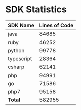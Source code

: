 # SDK Statistics

| SDK Name | Lines of Code |
| -------- | ------------- |
| java | 84685 |
| ruby | 46252 |
| python | 99778 |
| typescript | 28364 |
| csharp | 62141 |
| php | 94991 |
| go | 71586 |
| php7 | 95158 |
| **Total** | 582955 |
